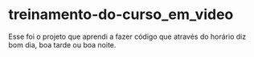 # treinamento-do-curso_em_video
 
 Esse foi o projeto que aprendi a fazer código 
que através do horário diz bom dia, boa tarde ou
 boa noite.
